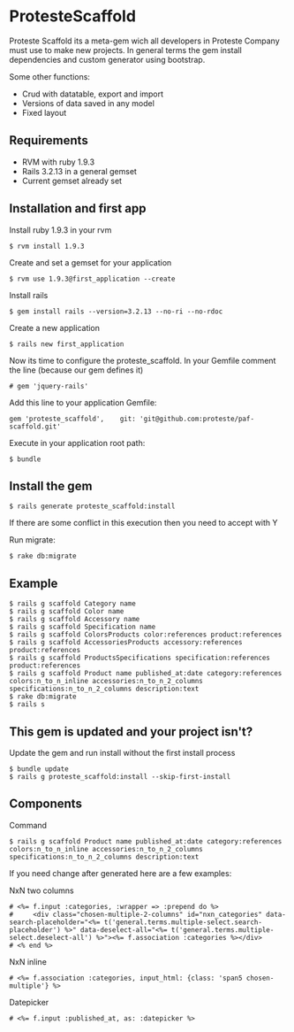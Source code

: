 # ProtesteScaffold


Proteste Scaffold its a meta-gem wich all developers in Proteste Company must use to make new projects. In general terms the gem install dependencies and custom generator using bootstrap.

Some other functions:

- Crud with datatable, export and import
- Versions of data saved in any model
- Fixed layout


## Requirements

- RVM with ruby 1.9.3
- Rails 3.2.13 in a general gemset
- Current gemset already set


## Installation and first app

Install ruby 1.9.3 in your rvm

    $ rvm install 1.9.3

Create and set a gemset for your application

    $ rvm use 1.9.3@first_application --create

Install rails

    $ gem install rails --version=3.2.13 --no-ri --no-rdoc

Create a new application

    $ rails new first_application

Now its time to configure the proteste_scaffold.
In your Gemfile comment the line (because our gem defines it)

    # gem 'jquery-rails'

Add this line to your application Gemfile:

    gem 'proteste_scaffold',    git: 'git@github.com:proteste/paf-scaffold.git'


Execute in your application root path:

    $ bundle

## Install the gem

    $ rails generate proteste_scaffold:install

If there are some conflict in this execution then you need to accept with Y

Run migrate:

    $ rake db:migrate

## Example
    
    $ rails g scaffold Category name
    $ rails g scaffold Color name
    $ rails g scaffold Accessory name
    $ rails g scaffold Specification name
    $ rails g scaffold ColorsProducts color:references product:references
    $ rails g scaffold AccessoriesProducts accessory:references product:references
    $ rails g scaffold ProductsSpecifications specification:references product:references
    $ rails g scaffold Product name published_at:date category:references colors:n_to_n_inline accessories:n_to_n_2_columns specifications:n_to_n_2_columns description:text
    $ rake db:migrate    
    $ rails s

## This gem is updated and your project isn't?

Update the gem and run install without the first install process

    $ bundle update
    $ rails g proteste_scaffold:install --skip-first-install


## Components

Command

    $ rails g scaffold Product name published_at:date category:references colors:n_to_n_inline accessories:n_to_n_2_columns specifications:n_to_n_2_columns description:text


If you need change after generated here are a few examples:

NxN two columns

    # <%= f.input :categories, :wrapper => :prepend do %>
    #     <div class="chosen-multiple-2-columns" id="nxn_categories" data-search-placeholder="<%= t('general.terms.multiple-select.search-placeholder') %>" data-deselect-all="<%= t('general.terms.multiple-select.deselect-all') %>"><%= f.association :categories %></div>
    # <% end %>

NxN inline

    # <%= f.association :categories, input_html: {class: 'span5 chosen-multiple'} %>

Datepicker

    # <%= f.input :published_at, as: :datepicker %>
